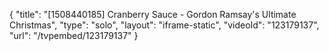{
    "title": "[1508440185] Cranberry Sauce - Gordon Ramsay's Ultimate Christmas",
    "type": "solo",
    "layout": "iframe-static",
    "videoId": "123179137",
    "url": "\/tvpembed\/123179137"
}